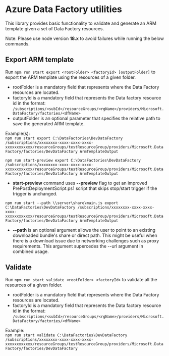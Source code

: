 # Azure Data Factory utilities

This library provides basic functionality to validate and generate an ARM template given a set of Data Factory resources.

Note: Please use node version  **18.x** to avoid failures while running the below commands.

## Export ARM template

Run `npm run start export <rootFolder> <factoryId> [outputFolder]` to export the ARM template using the resources of a given folder.

- rootFolder is a mandatory field that represents where the Data Factory resources are located.
- factoryId is a mandatory field that represents the Data factory resource id in the format: `/subscriptions/<subId>/resourceGroups/<rgName>/providers/Microsoft.DataFactory/factories/<dfName>`
- outputFolder is an optional parameter that specifies the relative path to save the generated ARM template.

Example(s):  
`npm run start export C:\DataFactories\DevDataFactory /subscriptions/xxxxxxxx-xxxx-xxxx-xxxx-xxxxxxxxxxxx/resourceGroups/testResourceGroup/providers/Microsoft.DataFactory/factories/DevDataFactory ArmTemplateOutput`

`npm run start-preview export C:\DataFactories\DevDataFactory /subscriptions/xxxxxxxx-xxxx-xxxx-xxxx-xxxxxxxxxxxx/resourceGroups/testResourceGroup/providers/Microsoft.DataFactory/factories/DevDataFactory ArmTemplateOutput`

- **start-preview** command uses **--preview** flag to get an improved PrePostDeploymentScript.ps1 script that skips stop/start trigger if the trigger is unchanged.

`npm run start --path \\server\share\main.js export C:\DataFactories\DevDataFactory /subscriptions/xxxxxxxx-xxxx-xxxx-xxxx-xxxxxxxxxxxx/resourceGroups/testResourceGroup/providers/Microsoft.DataFactory/factories/DevDataFactory ArmTemplateOutput`

- **--path** is an optional argument allows the user to point to an existing downloaded bundle's share or direct path. This might be useful when there is a download issue due to networking challenges such as proxy requirements. This argument supercedes the --url argument in combined usage.

## Validate

Run `npm run start validate <rootFolder> <factoryId>` to validate all the resources of a given folder.

- rootFolder is a mandatory field that represents where the Data Factory resources are located.
- factoryId is a mandatory field that represents the Data factory resource id in the format: `/subscriptions/<subId>/resourceGroups/<rgName>/providers/Microsoft.DataFactory/factories/<dfName>`

Example:  
`npm run start validate C:\DataFactories\DevDataFactory /subscriptions/xxxxxxxx-xxxx-xxxx-xxxx-xxxxxxxxxxxx/resourceGroups/testResourceGroup/providers/Microsoft.DataFactory/factories/DevDataFactory`
